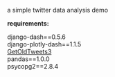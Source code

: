a simple twitter data analysis demo

**requirements:**

django-dash==0.5.6 <br>
django-plotly-dash==1.1.5 <br>
<a href="https://pypi.org/project/GetOldTweets3/">
GetOldTweets3
</a>
 <br>pandas==1.0.0 <br>
 psycopg2==2.8.4
